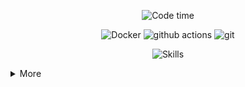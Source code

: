 <p align="center">
  <img alt="Code time" src="https://wakatime.com/badge/user/c215fa00-46e9-423c-8c43-89e424f50ad5.svg" />
</p>

<p align="center">
  <img alt="Docker" src="https://img.shields.io/badge/-Docker-46a2f1?style=flat-square&logo=docker&logoColor=white" />
  <img alt="github actions" src="https://img.shields.io/badge/-Github_Actions-2088FF?style=flat-square&logo=github-actions&logoColor=white" />
  <img alt="git" src="https://img.shields.io/badge/-Git-F05032?style=flat-square&logo=git&logoColor=white" />
</p>

<p align="center">
  <img alt="Skills" src="https://skillicons.dev/icons?i=c,cpp,qt,flutter,dart,rust,linux,vscode,raspberrypi,arduino" />
</p>

<details>
  <summary>More</summary>
  <p align="center">
  <picture>
    <source media="(prefers-color-scheme: dark)" srcset="https://wakatime.com/share/@bookshiyi/2e23cfaf-53f0-4a28-a847-2654f3bc4682.svg" />
    <source media="(prefers-color-scheme: light)" srcset="https://wakatime.com/share/@bookshiyi/50de43b6-6580-4ea3-9cff-b011d2433806.svg" />
    <img alt="Code history" src="https://wakatime.com/share/@bookshiyi/0f63e14e-134a-435a-bc8e-3db4bb23b7ec.png" />
  </picture>
  <picture>
    <source media="(prefers-color-scheme: dark)" srcset="https://github-readme-stats.vercel.app/api?username=bookshiyi&count_private=true&show_icons=true&theme=dark"  />
    <source media="(prefers-color-scheme: light)" srcset="https://github-readme-stats.vercel.app/api?username=bookshiyi&count_private=true&show_icons=true"/>
    <img alt="Github stats" src="https://github-readme-stats.vercel.app/api?username=bookshiyi&count_private=true&show_icons=true" />
  </picture>
  <picture>
    <source media="(prefers-color-scheme: dark)" srcset="https://github-readme-stats.vercel.app/api/top-langs/?username=bookshiyi&count_private=true&layout=compact&theme=dark"  />
    <source media="(prefers-color-scheme: light)" srcset="https://github-readme-stats.vercel.app/api/top-langs/?username=bookshiyi&count_private=true&layout=compact" />
    <img alt="Most languages" src="https://github-readme-stats.vercel.app/api/top-langs/?username=bookshiyi&count_private=true&layout=compact" />
  </picture>
  </p>
  
  <p align="center">
    <img src="https://profile-counter.glitch.me/bookshiyi/count.svg" />
  </p>
</details>
